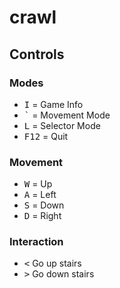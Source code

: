 # crawl

## Controls

### Modes

- <kbd>I</kbd>    = Game Info
- <kbd>`</kbd>    = Movement Mode
- <kbd>L</kbd>    = Selector Mode
- <kbd>F12</kbd>  = Quit

### Movement

- <kbd>W</kbd>    = Up
- <kbd>A</kbd>    = Left
- <kbd>S</kbd>    = Down
- <kbd>D</kbd>    = Right

### Interaction

- <kbd><</kbd> Go up stairs
- <kbd>></kbd> Go down stairs
